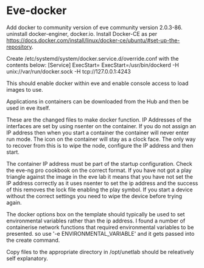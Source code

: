 # Eve-docker
Add docker to community version of eve community version 2.0.3-86.
uninstall docker-enginer, docker.io.
Install Docker-CE as per https://docs.docker.com/install/linux/docker-ce/ubuntu/#set-up-the-repository.

Create /etc/systemd/system/docker.service.d/override.conf with the contents below:
[Service]
ExecStart=
ExecStart=/usr/bin/dockerd -H unix://var/run/docker.sock -H tcp://127.0.0.1:4243

This should enable docker within eve and enable console access to load images to use. 

Applications in containers can be downloaded from the Hub and then be used in eve itself. 

These are the changed files to make docker function. IP Addresses of the interfaces are set by using nsenter on the container. If you do not assign an IP address then when you start a container the container will never enter run mode. The icon on the container will stay as a clock face. The only way to recover from this is to wipe the node, configure the IP address and then start. 

The container IP address must be part of the startup configuration. Check the eve-ng pro cookbook on the correct format. If you have not got a play triangle against the image in the eve lab it means that you have not set the IP address correctly as it uses nsenter to set the ip address and the success of this removes the lock file enabling the play symbol. If you start a device without the correct settings you need to wipe the device before trying again.

The docker options box on the template should typically be used to set environmental variables rather than the ip address. I found a number of containerise network functions that required environmental variables to be presented. so use '-e ENVIRONMENTAL_VARIABLE' and it gets passed into the create command. 

Copy files to the appropriate directory in /opt/unetlab should be releatively self explanatory.
